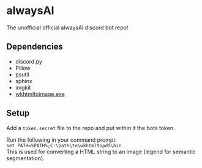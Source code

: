 # alwaysAI
The unofficial official alwaysAI discord bot repo!

## Dependencies
* discord.py
* Pillow
* psutil
* sphinx
* imgkit
* [wkhtmltoimage.exe](https://wkhtmltopdf.org/downloads.html)

## Setup
Add a `token.secret` file to the repo and put within it the bots token.

Run the following in your command prompt:  
`set PATH=%PATH%;C:\path\to\wkhtmltopdf\bin`  
This is used for converting a HTML string to an image (legend for semantic segmentation).
